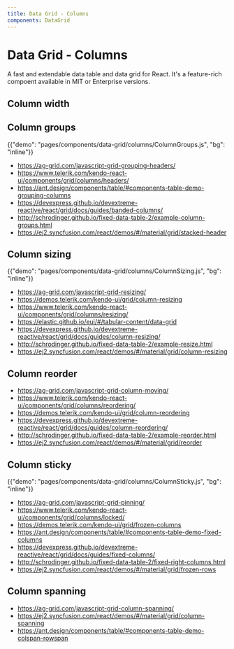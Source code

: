 ```yaml
---
title: Data Grid - Columns
components: DataGrid
---
```


# Data Grid - Columns

<p class="description">A fast and extendable data table and data grid for React. It's a feature-rich compoent available in MIT or Enterprise versions.</p>

## Column width

## Column groups

{{"demo": "pages/components/data-grid/columns/ColumnGroups.js", "bg": "inline"}}

- https://ag-grid.com/javascript-grid-grouping-headers/
- https://www.telerik.com/kendo-react-ui/components/grid/columns/headers/
- https://ant.design/components/table/#components-table-demo-grouping-columns
- https://devexpress.github.io/devextreme-reactive/react/grid/docs/guides/banded-columns/
- http://schrodinger.github.io/fixed-data-table-2/example-column-groups.html
- https://ej2.syncfusion.com/react/demos/#/material/grid/stacked-header

## Column sizing

{{"demo": "pages/components/data-grid/columns/ColumnSizing.js", "bg": "inline"}}

- https://ag-grid.com/javascript-grid-resizing/
- https://demos.telerik.com/kendo-ui/grid/column-resizing
- https://www.telerik.com/kendo-react-ui/components/grid/columns/resizing/
- https://elastic.github.io/eui/#/tabular-content/data-grid
- https://devexpress.github.io/devextreme-reactive/react/grid/docs/guides/column-resizing/
- http://schrodinger.github.io/fixed-data-table-2/example-resize.html
- https://ej2.syncfusion.com/react/demos/#/material/grid/column-resizing

## Column reorder

- https://ag-grid.com/javascript-grid-column-moving/
- https://www.telerik.com/kendo-react-ui/components/grid/columns/reordering/
- https://demos.telerik.com/kendo-ui/grid/column-reordering
- https://devexpress.github.io/devextreme-reactive/react/grid/docs/guides/column-reordering/
- http://schrodinger.github.io/fixed-data-table-2/example-reorder.html
- https://ej2.syncfusion.com/react/demos/#/material/grid/reorder

## Column sticky

{{"demo": "pages/components/data-grid/columns/ColumnSticky.js", "bg": "inline"}}

- https://ag-grid.com/javascript-grid-pinning/
- https://www.telerik.com/kendo-react-ui/components/grid/columns/locked/
- https://demos.telerik.com/kendo-ui/grid/frozen-columns
- https://ant.design/components/table/#components-table-demo-fixed-columns
- https://devexpress.github.io/devextreme-reactive/react/grid/docs/guides/fixed-columns/
- http://schrodinger.github.io/fixed-data-table-2/fixed-right-columns.html
- https://ej2.syncfusion.com/react/demos/#/material/grid/frozen-rows

## Column spanning

- https://ag-grid.com/javascript-grid-column-spanning/
- https://ej2.syncfusion.com/react/demos/#/material/grid/column-spanning
- https://ant.design/components/table/#components-table-demo-colspan-rowspan
